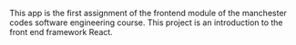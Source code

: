 This app is the first assignment of the frontend module of the manchester codes software engineering course. This project is an introduction to the front end framework React.
